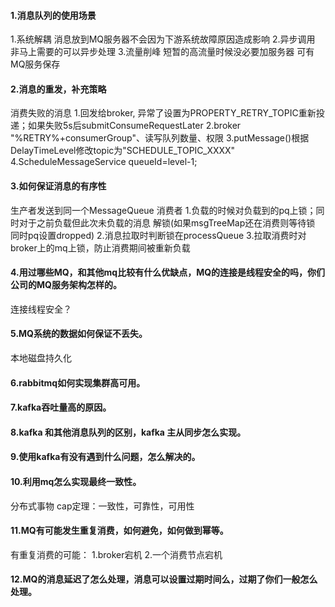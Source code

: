 #### 1.消息队列的使用场景
1.系统解耦 消息放到MQ服务器不会因为下游系统故障原因造成影响
2.异步调用 非马上需要的可以异步处理 
3.流量削峰 短暂的高流量时候没必要加服务器 可有MQ服务保存

#### 2.消息的重发，补充策略
消费失败的消息
1.回发给broker, 异常了设置为PROPERTY_RETRY_TOPIC重新投递；如果失败5s后submitConsumeRequestLater
2.broker "%RETRY%+consumerGroup"、读写队列数量、权限
3.putMessage()根据DelayTimeLevel修改topic为"SCHEDULE_TOPIC_XXXX"
4.ScheduleMessageService queueId=level-1;


#### 3.如何保证消息的有序性
生产者发送到同一个MessageQueue
消费者
1.负载的时候对负载到的pq上锁；同时对于之前负载但此次未负载的消息 解锁(如果msgTreeMap还在消费则等待锁 同时pq设置dropped)
2.消息拉取时判断锁在processQueue
3.拉取消费时对broker上的mq上锁，防止消费期间被重新负载

#### 4.用过哪些MQ，和其他mq比较有什么优缺点，MQ的连接是线程安全的吗，你们公司的MQ服务架构怎样的。
连接线程安全？

#### 5.MQ系统的数据如何保证不丢失。
本地磁盘持久化

#### 6.rabbitmq如何实现集群高可用。

#### 7.kafka吞吐量高的原因。

#### 8.kafka 和其他消息队列的区别，kafka 主从同步怎么实现。

#### 9.使用kafka有没有遇到什么问题，怎么解决的。

#### 10.利用mq怎么实现最终一致性。
分布式事物 cap定理：一致性，可靠性，可用性


#### 11.MQ有可能发生重复消费，如何避免，如何做到幂等。
有重复消费的可能：
1.broker宕机
2.一个消费节点宕机

#### 12.MQ的消息延迟了怎么处理，消息可以设置过期时间么，过期了你们一般怎么处理。
























